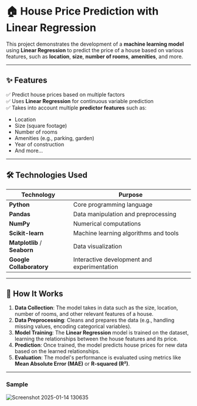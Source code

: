 # 🏠 House Price Prediction with Linear Regression

This project demonstrates the development of a **machine learning model** using **Linear Regression** to predict the price of a house based on various features, such as **location**, **size**, **number of rooms**, **amenities**, and more.

---

## ✨ Features

✅ Predict house prices based on multiple factors  
✅ Uses **Linear Regression** for continuous variable prediction  
✅ Takes into account multiple **predictor features** such as:
- Location
- Size (square footage)
- Number of rooms
- Amenities (e.g., parking, garden)
- Year of construction
- And more…

---

## 🛠️ Technologies Used

| Technology | Purpose |
|---|---|
| **Python** | Core programming language |
| **Pandas** | Data manipulation and preprocessing |
| **NumPy** | Numerical computations |
| **Scikit-learn** | Machine learning algorithms and tools |
| **Matplotlib** / **Seaborn** | Data visualization |
| **Google Collaboratory**  | Interactive development and experimentation |

---

## 🔧 How It Works

1. **Data Collection**: The model takes in data such as the size, location, number of rooms, and other relevant features of a house.
2. **Data Preprocessing**: Cleans and prepares the data (e.g., handling missing values, encoding categorical variables).
3. **Model Training**: The **Linear Regression** model is trained on the dataset, learning the relationships between the house features and its price.
4. **Prediction**: Once trained, the model predicts house prices for new data based on the learned relationships.
5. **Evaluation**: The model's performance is evaluated using metrics like **Mean Absolute Error (MAE)** or **R-squared (R²)**.

---


### Sample 
![Screenshot 2025-01-14 130635](https://github.com/user-attachments/assets/72ef6523-78a1-41e1-93e3-cc1cb814c17c)


